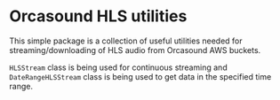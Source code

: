# Orcasound HLS utilities

This simple package is a collection of useful utilities needed for streaming/downloading of HLS audio from Orcasound AWS buckets.

`HLSStream` class is being used for continuous streaming and `DateRangeHLSStream` class is being used to get data in the specified time range.
